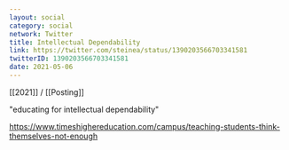 ```yaml
---
layout: social
category: social
network: Twitter
title: Intellectual Dependability
link: https://twitter.com/steinea/status/1390203566703341581
twitterID: 1390203566703341581
date: 2021-05-06
---
```


[[2021]] / [[Posting]]

"educating for intellectual dependability"

<https://www.timeshighereducation.com/campus/teaching-students-think-themselves-not-enough>
